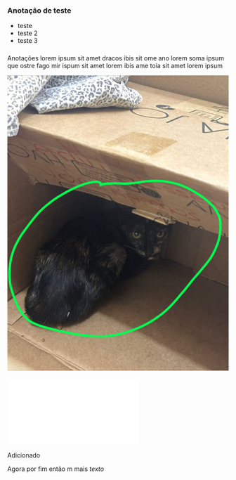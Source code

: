 ### Anotação de teste
- teste
- teste 2
- teste 3
###
Anotações lorem ipsum sit amet dracos ibis sit ome ano lorem soma ipsum que ostre fago mir ispum sit amet lorem ibis ame toia sit amet lorem ipsum

![|300x400](Assets/Attachments/IMG-20250204-WA0002.jpg)


![Drawing 2025-02-04 09.34.47.excalidraw](Assets/Excalidraw/Drawing%202025-02-04%2009.34.47.excalidraw.md)


Adicionado

Agora por fim então m mais *texto*
